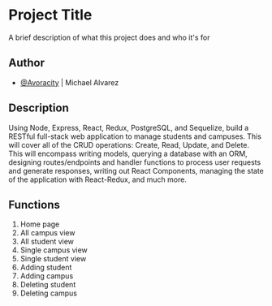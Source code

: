 
# Project Title

A brief description of what this project does and who it's for


## Author

- [@Avoracity](https://www.github.com/Avoracity) | Michael Alvarez

  
## Description

Using Node, Express, React, Redux, PostgreSQL, and Sequelize, build a RESTful full-stack web application to manage students and campuses. This will cover all of the CRUD operations: Create, Read, Update, and Delete. This will encompass writing models, querying a database with an ORM, designing routes/endpoints and handler functions to process user requests and generate responses, writing out React Components, managing the state of the application with React-Redux, and much more.

## Functions

1. Home page
2. All campus view
3. All student view
4. Single campus view
5. Single student view
6. Adding student
7. Adding campus
8. Deleting student
9. Deleting campus
